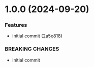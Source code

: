 # 1.0.0 (2024-09-20)


### Features

* initial commit ([2a5e818](https://github.com/MuchaSsak/gc-bot/commit/2a5e81837352cf3ef21c9a007c3f1c40043041f3))


### BREAKING CHANGES

* initial commit



